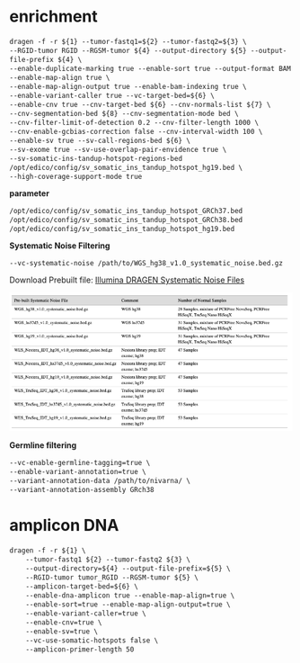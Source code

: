 # enrichment
```{.cs}
dragen -f -r ${1} --tumor-fastq1=${2} --tumor-fastq2=${3} \
--RGID-tumor RGID --RGSM-tumor ${4} --output-directory ${5} --output-file-prefix ${4} \
--enable-duplicate-marking true --enable-sort true --output-format BAM --enable-map-align true \
--enable-map-align-output true --enable-bam-indexing true \
--enable-variant-caller true --vc-target-bed=${6} \
--enable-cnv true --cnv-target-bed ${6} --cnv-normals-list ${7} \
--cnv-segmentation-bed ${8} --cnv-segmentation-mode bed \
--cnv-filter-limit-of-detection 0.2 --cnv-filter-length 1000 \
--cnv-enable-gcbias-correction false --cnv-interval-width 100 \
--enable-sv true --sv-call-regions-bed ${6} \
--sv-exome true --sv-use-overlap-pair-envidence true \
--sv-somatic-ins-tandup-hotspot-regions-bed /opt/edico/config/sv_somatic_ins_tandup_hotspot_hg19.bed \
--high-coverage-support-mode true
```

**parameter**
```{.cs}
/opt/edico/config/sv_somatic_ins_tandup_hotspot_GRCh37.bed
/opt/edico/config/sv_somatic_ins_tandup_hotspot_GRCh38.bed
/opt/edico/config/sv_somatic_ins_tandup_hotspot_hg19.bed
```

**Systematic Noise Filtering**
```{.cs}
--vc-systematic-noise /path/to/WGS_hg38_v1.0_systematic_noise.bed.gz
```
Download Prebuilt file:
[Illumina DRAGEN Systematic Noise Files](https://sapac.support.illumina.com/sequencing/sequencing_software/dragen-bio-it-platform/product_files.html)

![prebuilt_systematic_noise_files](./prebuilt_systematic_noise_files.png)

**Germline filtering**
```{.cs}
--vc-enable-germline-tagging=true \
--enable-variant-annotation=true \
--variant-annotation-data /path/to/nivarna/ \
--variant-annotation-assembly GRch38
```

# amplicon DNA
```{.cs}
dragen -f -r ${1} \
    --tumor-fastq1 ${2} --tumor-fastq2 ${3} \
    --output-directory=${4} --output-file-prefix=${5} \
    --RGID-tumor tumor_RGID --RGSM-tumor ${5} \
    --amplicon-target-bed=${6} \
    --enable-dna-amplicon true --enable-map-align=true \
    --enable-sort=true --enable-map-align-output=true \
    --enable-variant-caller=true \
    --enable-cnv=true \
    --enable-sv=true \
    --vc-use-somatic-hotspots false \
    --amplicon-primer-length 50
```